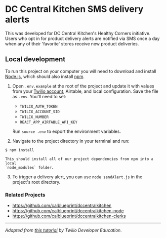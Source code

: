 # DC Central Kitchen SMS delivery alerts

This was developed for DC Central Kitchen's Healthy Corners initiative. Users who opt in for product delivery alerts are notified via SMS once a day when any of their 'favorite' stores receive new product deliveries.

## Local development

To run this project on your computer you will
 need to download and install [Node.js](http://nodejs.org/), which should also install
[npm](https://www.npmjs.com/).

1. Open `.env.example` at the root of the project and update it with
   values from your
   [Twilio account](https://www.twilio.com/console), Airtable, and local configuration. Save the file as `.env`.  You'll need to set:
   - `TWILIO_AUTH_TOKEN`
   - `TWILIO_ACCOUNT_SID`
   - `TWILIO_NUMBER`
   - `REACT_APP_AIRTABLE_API_KEY`

    Run `source .env` to export the environment variables.

2. Navigate to the project directory in your terminal and run:

  ```bash
  $ npm install
  ```
    This should install all of our project dependencies from npm into a local
    `node_modules` folder.

3.  To trigger a delivery alert, you can use `node sendAlert.js` in the project's root directory.

### Related Projects
- <https://github.com/calblueprint/dccentralkitchen>
- <https://github.com/calblueprint/dccentralkitchen-node>
- <https://github.com/calblueprint/dccentralkitchen-clerks>


---
*Adapted from [this tutorial](https://www.twilio.com/docs/tutorials/walkthrough/server-notifications/node/express) by Twilio Developer Education.*
